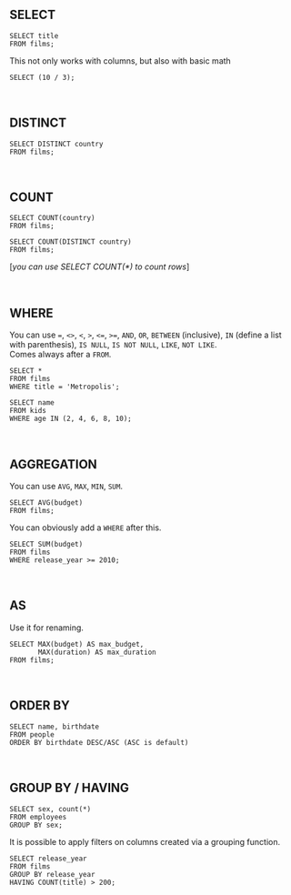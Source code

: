 ## SELECT 
```
SELECT title
FROM films;
```
This not only works with columns, but also with basic math
```
SELECT (10 / 3);
```
<br/>

## DISTINCT
```
SELECT DISTINCT country
FROM films;
```

<br/>

## COUNT
```
SELECT COUNT(country)
FROM films;
```
```
SELECT COUNT(DISTINCT country)
FROM films;
```
[*you can use SELECT COUNT(\*) to count rows*]


<br/>

## WHERE
You can use `=`, `<>`, `<`, `>`, `<=`, `>=`, `AND`, `OR`, `BETWEEN` (inclusive), `IN` (define a list with parenthesis), `IS NULL`, `IS NOT NULL`, `LIKE`, `NOT LIKE`. \
Comes always after a `FROM`.
```
SELECT *
FROM films
WHERE title = 'Metropolis';
```
```
SELECT name
FROM kids
WHERE age IN (2, 4, 6, 8, 10);
```

<br/>

## AGGREGATION
You can use `AVG`, `MAX`, `MIN`, `SUM`.
```
SELECT AVG(budget)
FROM films;
```
You can obviously add a `WHERE` after this.
```
SELECT SUM(budget)
FROM films
WHERE release_year >= 2010;
```

<br/>

## AS
Use it for renaming.
```
SELECT MAX(budget) AS max_budget,
       MAX(duration) AS max_duration
FROM films;
```

<br/>

## ORDER BY
```
SELECT name, birthdate
FROM people
ORDER BY birthdate DESC/ASC (ASC is default)
```

<br/>

## GROUP BY / HAVING
```
SELECT sex, count(*)
FROM employees
GROUP BY sex;
```
It is possible to apply filters on columns created via a grouping function.
```
SELECT release_year
FROM films
GROUP BY release_year
HAVING COUNT(title) > 200;
```
